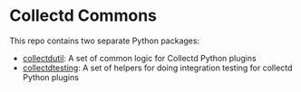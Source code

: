 # Collectd Commons

This repo contains two separate Python packages:

 - [collectdutil](./utils): A set of common logic for Collectd Python plugins
 - [collectdtesting](./testing): A set of helpers for doing integration testing
     for collectd Python plugins
